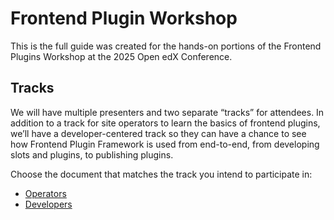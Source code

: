 # Frontend Plugin Workshop

This is the full guide was created for the hands-on portions of the Frontend Plugins Workshop at the 2025 Open edX Conference.


## Tracks

We will have multiple presenters and two separate “tracks” for attendees. In addition to a track for site operators to learn the basics of frontend plugins, we’ll have a developer-centered track so they can have a chance to see how Frontend Plugin Framework is used from end-to-end, from developing slots and plugins, to publishing plugins.

Choose the document that matches the track you intend to participate in:

- [Operators](docs/operators.md)
- [Developers](docs/developers.md)
